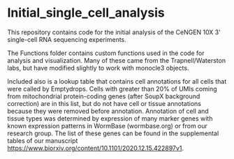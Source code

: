 # Initial_single_cell_analysis

This repository contains code for the initial analysis of the CeNGEN 10X 3' single-cell RNA sequencing experiments.

The Functions folder contains custom functions used in the code for analysis and visualization. Many of these came from the Trapnell/Waterston labs, but have modified slightly to work with monocle3 objects. 

Included also is a lookup table that contains cell annotations for all cells that were called by Emptydrops. Cells with greater than 20% of UMIs coming from mitochondrial protein-coding genes (after SoupX background correction) are in this list, but do not have cell or tissue annotations because they were removed before annotation. Annotation of cell and tissue types was determined by expression of many marker genes with known expression patterns in WormBase (wormbase.org) or from our research group. The list of these genes can be found in the supplemental tables of our manuscript https://www.biorxiv.org/content/10.1101/2020.12.15.422897v1.
